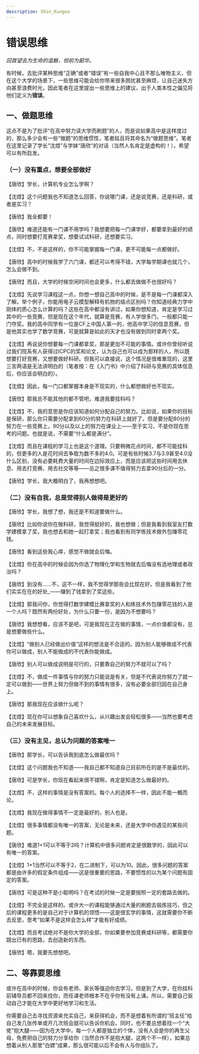 ```yaml
---
description: Shin_Kungoo
---
```


# 错误思维

_回首望去为生命的滥觞，但前为韶华。_

有时候，去批评某种思维“正确”或者“错误”有一些自我中心且不那么唯物主义，但在这个大学的场景下，一些思维可能会给你带来很多困扰甚至麻烦，让自己迷失方向甚至浪费时光，因此笔者在这里提出一些思维上的建议，出于人类本性之偏见将他们定义为**错误**。

## 一、做题思维

这点不是为了批评“在高中努力读大学而刷题”的人，而是说如果高中是这样度过的，那么多少会有一些“做题”的思维惯性，笔者姑且将其命名为“做题思维”。笔者在这里记录了学长“沈煜”与学妹“唐欣”的对话（当然人名肯定是虚构的！），希望可以有所启发。

### （一）没有重点，想要全部做好

【唐欣】学长，计算机专业怎么学啊？

【沈煜】这个问题我也不知道怎么回答，你说哪门课，还是说竞赛，还是科研，或者是实习？

【唐欣】我全都要！

【唐欣】难道还能有一门课不用学吗？我想要把每一门课学好，都要拿到最好的绩点，同时想要打竞赛拿奖，想要试试科研，还想要实习。

【沈煜】不，不是这样的，你不可能掌握每一门课，更不可能每一点都做好。

【唐欣】高中的时候我学了六门课，都还可以考得不错，大学每学期课也就几个，怎么会做不到。

【唐欣】而且，大学的时候空闲时间也会更多，什么都去做做不也很好吗？

【沈煜】先说学习课程这一点，你想一想自己高中的时候，是不是每一门课都深入了解。举个例子，你能用电子云模型解释有机物的熔点区别吗？你知道经典力学中刚体的质心怎么计算的吗？这些在高中都没有讲过，如果你想知道，肯定是学习过其中的一些竞赛，但是现在这个年代，就算是竞赛，有人学很多门，一般都只能一门夺奖。我的高中同学有一位是CF上中国人第一的，他高中学习的信息竞赛，但是他其实也学了数学竞赛，可是就算是如此的天才也没有做到同时拿两个奖。

【沈煜】再说说你想要每一门课都拿奖，那是更加不可能的事情。或许你曾经听说过我们院系有人获得过ICPC的奖和论文，认为自己也可以成为那样的人，所以既想要打好竞赛，又想要做好科研。但我可以直接说，这个情况是很难重现的，这里三言两语是无法讲明白的（笔者按：在《入门书》中介绍了科研与竞赛的具体信息后，你应该会明白的）。

【沈煜】因此，每一门口都掌握本身是不现实的，什么都想做好也不现实。

【唐欣】那我总不能其他的都不管吧，难道我要挂科吗？

【沈煜】不，我的意思是你应该知道如何分配自己的努力。比如说，如果你的目标是保研，那么你只需要分配拿到60分的努力在科研上就好了，但是要分配80分的努力在一些竞赛上，90分以及以上的努力在课业上——至于实习，不是你现在思考的问题。也就是说，不需要“什么都是满分”。

【沈煜】而且在课程的学习上也是这个道理。只要稍微花点时间，都不可能挂科的，但更多的人是花时间去争取为数不多的4.0。可是有些时候3.7与3.9甚至4.0没什么区别，没有必要耗费大量的时间在边际效应上，而是应该把这些时间用去休息、用去打竞赛、用去社交等等——总之很多课不值得努力去拿90分后的一分。

【唐欣】学长，我大概明白了，我再想想吧。

### （二）没有自我，总是觉得别人做得是更好的

【唐欣】学长，我想了想，我还是不知道要做什么。

【唐欣】比如你说你在做科研，我觉得挺好的，我也想做；但是我看到我室友打数学建模拿了奖，我也想去和她一起打拿奖；我也看到有同学练技术做外包赚零花钱。

【唐欣】看到这些我心痒，感觉不做就会后悔。

【沈煜】你在高中的时候会因为你选了物理化学和生物就去后悔没有选地理或者政治吗？

【唐欣】到没有……不，这不一样，我不觉得学那些会比现在好。但是我看到了他们实实在在的好处\_——赚到了钱拿到了奖这些。

【沈煜】那我问你，你觉得打数学建模比赛拿奖的人和练技术外包赚零花钱的人是一个人吗？既然有两份好处，为什么只要一份，是因为不想要吗？

【唐欣】我想想看，应该不是吧，可是我现在正在做的事情，一点价值都没有，总是想要做些什么。

【沈煜】“做别人已经做出价值”这样的想法是不合适的。因为别人能够做成不代表你可以做成，别人不能做成的不代表你能做成。

【唐欣】别人可以做成说明是可行的，只要靠自己的努力不就可以了吗？

【沈煜】不，做成一件事情与你的努力只能说是有关，但是不代表说你努力了就一定可以做到——世界上努力但做不到的事情有很多，没有必要全部归因在自己身上。

【唐欣】那我现在应该做什么呢？

【沈煜】现在你可以想象自己喜欢什么，从兴趣出发会轻松很多——当然也要考虑自己的未来发展目标。

### （三）没有主见，总认为问题的答案唯一

【唐欣】那学长，可以告诉我到底怎么做最优吗？

【沈煜】这个问题我也不知道——我自己都不知道自己目前所在的是不是最优的。

【唐欣】可是学长，你现在看起来很不错啊，肯定是知道怎么做最好的。

【沈煜】不，这样的事情是没有答案的。每个人的选择不一样，因此不能一概而论。

【沈煜】我现在做得事情不一定是最好的，别人也是。

【沈煜】很多事情都没有唯一的答案，无论是未来，还是大学中你遇见的某些问题。

【唐欣】难道1+1可以不等于2吗？计算机中很多问题肯定是很数学的，因此可以有唯一的答案。

【沈煜】1+1当然可以不等于2，在二进制下，可以为10。因此，很多问题的答案都是由许多的假定条件组成——这是很重要的思路，不要惯性的以为某个问题有固定的答案。

【唐欣】可是这种不是小聪明吗？在考试的时候一定是要按照一定的套路去做的。

【沈煜】不完全是这样的。或许大一的课程能够通过大量的刷题去锻炼技巧，但之后的课程更多的是自己对于计算机的领悟——这是很玄学的事情，这就需要你不断去反思，思考“如果不是这样会怎么样”才能有好成绩。

【沈煜】而且考试绝对不是你大学的全部，你如果要参加竞赛或科研等，都需要你跳出已有的思路，去创造新的东西。

【唐欣】嗯，我要先想想吧。

## 二、等靠要思维

或许在高中的时候，你会有老师、家长等强迫你去学习，但是到了大学，在你挂科前辅导员都不回来找你，而任课老师根本不在乎你有没有上课。所以，需要自己驱动自己才能在大学中更好地学习和生活。

你需要自己去寻找资源来充实自己，来获得机会，而不是想着有所谓的“班主任”给自己发几张传单或开几次班会就可以告诉你机会。同时，也不要总想着找一个“大佬”抱大腿——因为在大学中，每一个人都是独立的个体，没有人会是你的再生父母，免费把自己的努力分享给你（当然合作不是抱大腿，这两个不一样），如果总想着从别人那里“白嫖”成果，那么很可能以后不会有人与你组队了。

